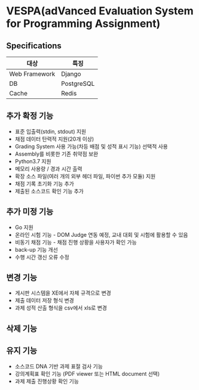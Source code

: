 # VESPA(adVanced Evaluation System for Programming Assignment)

## Specifications
|대상|특징|
|---|---|
|Web Framework|Django|
|DB|PostgreSQL|
|Cache|Redis|

## 추가 확정 기능

*	표준 입출력(stdin, stdout) 지원
*	채점 데이터 탄력적 지원(20개 이상)
*	Grading System 사용 가능(차등 배점 및 성적 표시 기능) 선택적 사용
*	Assembly를 비롯한 기존 취약점 보완
*	Python3.7 지원
*	메모리 사용량 / 경과 시간 출력
*	확장 소스 파일(여러 개의 외부 헤더 파일, 파이썬 추가 모듈) 지원
* 채점 기록 초기화 기능 추가
* 제출된 소스코드 확인 기능 추가

## 추가 미정 기능

* Go 지원
* 온라인 시험 기능 - DOM Judge 연동 예정, 교내 대회 및 시험에 활용할 수 있음
* 비동기 채점 기능 - 채점 진행 상황을 사용자가 확인 가능
* back-up 기능 개선
* 수행 시간 갱신 오류 수정


## 변경 기능

* 게시판 시스템을 XE에서 자체 규격으로 변경
* 제출 데이터 저장 형식 변경
* 과제 성적 산출 형식을 csv에서 xls로 변경

## 삭제 기능

## 유지 기능

* 소스코드 DNA 기반 과제 표절 검사 기능
* 강의계획표 확인 기능 (PDF viewer 또는 HTML document 선택)
* 과제 제출 진행상황 확인 기능

